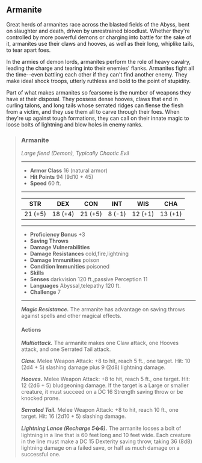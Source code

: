 ## Armanite
Great herds of armanites race across the blasted fields of the Abyss, bent on slaughter and death, driven by unrestrained bloodlust. Whether they're controlled by more powerful demons or charging into battle for the sake of it, armanites use their claws and hooves, as well as their long, whiplike tails, to tear apart foes.

In the armies of demon lords, armanites perform the role of heavy cavalry, leading the charge and tearing into their enemies' flanks. Armanites fight all the time--even battling each other if they can't find another enemy. They make ideal shock troops, utterly ruthless and bold to the point of stupidity.

Part of what makes armanites so fearsome is the number of weapons they have at their disposal. They possess dense hooves, claws that end in curling talons, and long tails whose serrated ridges can flense the flesh from a victim, and they use them all to carve through their foes. When they're up against tough formations, they can call on their innate magic to loose bolts of lightning and blow holes in enemy ranks.

>### Armanite
>*Large fiend (Demon), Typically Chaotic Evil*
>___
>- **Armor Class** 16 (natural armor)
>- **Hit Points** 94 (9d10 + 45)
>- **Speed** 60 ft.
>___
>|**STR**|**DEX**|**CON**|**INT**|**WIS**|**CHA**|
>|:---:|:---:|:---:|:---:|:---:|:---:|
>|21 (+5)|18 (+4)|21 (+5)|8 (-1)|12 (+1)|13 (+1)|
>
>___
>- **Proficiency Bonus** +3
>- **Saving Throws** 
>- **Damage Vulnerabilities** 
>- **Damage Resistances** cold,fire,lightning
>- **Damage Immunities** poison
>- **Condition Immunities** poisoned
>- **Skills** 
>- **Senses** darkvision 120 ft.,passive Perception 11
>- **Languages** Abyssal,telepathy 120 ft.
>- **Challenge** 7
>___
>***Magic Resistance.*** The armanite has advantage on saving throws against spells and other magical effects.
>
>#### Actions
>***Multiattack.*** The armanite makes one Claw attack, one Hooves attack, and one Serrated Tail attack.
>
>***Claw.*** Melee Weapon Attack: +8 to hit, reach 5 ft., one target. Hit: 10 (2d4 + 5) slashing damage plus 9 (2d8) lightning damage.
>
>***Hooves.*** Melee Weapon Attack: +8 to hit, reach 5 ft., one target. Hit: 12 (2d6 + 5) bludgeoning damage. If the target is a Large or smaller creature, it must succeed on a DC 16 Strength saving throw or be knocked prone.
>
>***Serrated Tail.*** Melee Weapon Attack: +8 to hit, reach 10 ft., one target. Hit: 16 (2d10 + 5) slashing damage.
>
>***Lightning Lance (Recharge 5�6).*** The armanite looses a bolt of lightning in a line that is 60 feet long and 10 feet wide. Each creature in the line must make a DC 15 Dexterity saving throw, taking 36 (8d8) lightning damage on a failed save, or half as much damage on a successful one.
>
